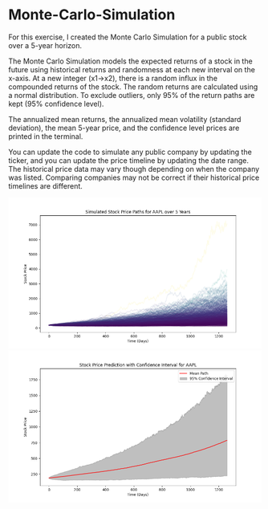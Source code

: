 # Monte-Carlo-Simulation

For this exercise, I created the Monte Carlo Simulation for a public stock over a 5-year horizon. 

The Monte Carlo Simulation models the expected returns of a stock in the future using historical returns and randomness at each new interval on the x-axis. At a new integer (x1->x2), there is a random influx in the compounded returns of the stock. The random returns are calculated using a normal distribution. To exclude outliers, only 95% of the return paths are kept (95% confidence level).

The annualized mean returns, the annualized mean volatility (standard deviation), the mean 5-year price, and the confidence level prices are printed in the terminal.

You can update the code to simulate any public company by updating the ticker, and you can update the price timeline by updating the date range. The historical price data may vary though depending on when the company was listed. Comparing companies may not be correct if their historical price timelines are different.

![image alt](https://github.com/aarern/Monte-Carlo-Simulation/blob/05c610ab02c2402a2d17a33fbdb4c0f0a8593278/sim1.png)
![image alt](https://github.com/aarern/Monte-Carlo-Simulation/blob/05c610ab02c2402a2d17a33fbdb4c0f0a8593278/sim2.png)
